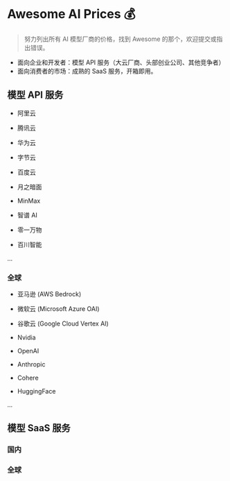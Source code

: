 # Awesome AI Prices 💰

> 努力列出所有 AI 模型厂商的价格，找到 Awesome 的那个，欢迎提交或指出错误。

- 面向企业和开发者：模型 API 服务（大云厂商、头部创业公司、其他竞争者）
- 面向消费者的市场：成熟的 SaaS 服务，开箱即用。

## 模型 API 服务

- 阿里云
- 腾讯云
- 华为云
- 字节云
- 百度云

- 月之暗面
- MinMax
- 智谱 AI
- 零一万物
- 百川智能

...

### 全球

- 亚马逊 (AWS Bedrock)
- 微软云 (Microsoft Azure OAI)
- 谷歌云 (Google Cloud Vertex AI)
- Nvidia

- OpenAI
- Anthropic
- Cohere
- HuggingFace

...

## 模型 SaaS 服务

### 国内

### 全球


